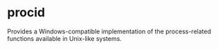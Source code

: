 # procid
Provides a Windows-compatible implementation of the process-related functions available in Unix-like systems.
